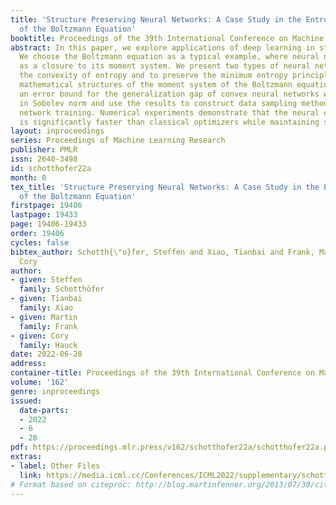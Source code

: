 ```yaml
---
title: 'Structure Preserving Neural Networks: A Case Study in the Entropy Closure
  of the Boltzmann Equation'
booktitle: Proceedings of the 39th International Conference on Machine Learning
abstract: In this paper, we explore applications of deep learning in statistical physics.
  We choose the Boltzmann equation as a typical example, where neural networks serve
  as a closure to its moment system. We present two types of neural networks to embed
  the convexity of entropy and to preserve the minimum entropy principle and intrinsic
  mathematical structures of the moment system of the Boltzmann equation. We derive
  an error bound for the generalization gap of convex neural networks which are trained
  in Sobolev norm and use the results to construct data sampling methods for neural
  network training. Numerical experiments demonstrate that the neural entropy closure
  is significantly faster than classical optimizers while maintaining sufficient accuracy.
layout: inproceedings
series: Proceedings of Machine Learning Research
publisher: PMLR
issn: 2640-3498
id: schotthofer22a
month: 0
tex_title: 'Structure Preserving Neural Networks: A Case Study in the Entropy Closure
  of the Boltzmann Equation'
firstpage: 19406
lastpage: 19433
page: 19406-19433
order: 19406
cycles: false
bibtex_author: Schotth{\"o}fer, Steffen and Xiao, Tianbai and Frank, Martin and Hauck,
  Cory
author:
- given: Steffen
  family: Schotthöfer
- given: Tianbai
  family: Xiao
- given: Martin
  family: Frank
- given: Cory
  family: Hauck
date: 2022-06-28
address:
container-title: Proceedings of the 39th International Conference on Machine Learning
volume: '162'
genre: inproceedings
issued:
  date-parts:
  - 2022
  - 6
  - 28
pdf: https://proceedings.mlr.press/v162/schotthofer22a/schotthofer22a.pdf
extras:
- label: Other Files
  link: https://media.icml.cc/Conferences/ICML2022/supplementary/schotthofer22a-supp.zip
# Format based on citeproc: http://blog.martinfenner.org/2013/07/30/citeproc-yaml-for-bibliographies/
---
```

